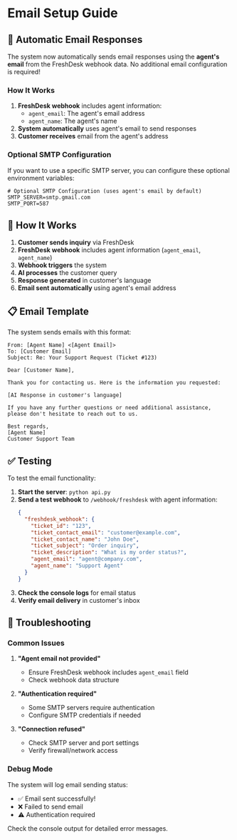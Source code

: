 # Email Setup Guide

## 📧 Automatic Email Responses

The system now automatically sends email responses using the **agent's email** from the FreshDesk webhook data. No additional email configuration is required!

### How It Works

1. **FreshDesk webhook** includes agent information:
   - `agent_email`: The agent's email address
   - `agent_name`: The agent's name
2. **System automatically** uses agent's email to send responses
3. **Customer receives** email from the agent's address

### Optional SMTP Configuration

If you want to use a specific SMTP server, you can configure these optional environment variables:

```env
# Optional SMTP Configuration (uses agent's email by default)
SMTP_SERVER=smtp.gmail.com
SMTP_PORT=587
```

## 🚀 How It Works

1. **Customer sends inquiry** via FreshDesk
2. **FreshDesk webhook** includes agent information (`agent_email`, `agent_name`)
3. **Webhook triggers** the system
4. **AI processes** the customer query
5. **Response generated** in customer's language
6. **Email sent automatically** using agent's email address

## 📋 Email Template

The system sends emails with this format:

```
From: [Agent Name] <[Agent Email]>
To: [Customer Email]
Subject: Re: Your Support Request (Ticket #123)

Dear [Customer Name],

Thank you for contacting us. Here is the information you requested:

[AI Response in customer's language]

If you have any further questions or need additional assistance, please don't hesitate to reach out to us.

Best regards,
[Agent Name]
Customer Support Team
```

## ✅ Testing

To test the email functionality:

1. **Start the server**: `python api.py`
2. **Send a test webhook** to `/webhook/freshdesk` with agent information:
   ```json
   {
     "freshdesk_webhook": {
       "ticket_id": "123",
       "ticket_contact_email": "customer@example.com",
       "ticket_contact_name": "John Doe",
       "ticket_subject": "Order inquiry",
       "ticket_description": "What is my order status?",
       "agent_email": "agent@company.com",
       "agent_name": "Support Agent"
     }
   }
   ```
3. **Check the console logs** for email status
4. **Verify email delivery** in customer's inbox

## 🔧 Troubleshooting

### Common Issues

1. **"Agent email not provided"**
   - Ensure FreshDesk webhook includes `agent_email` field
   - Check webhook data structure

2. **"Authentication required"**
   - Some SMTP servers require authentication
   - Configure SMTP credentials if needed

3. **"Connection refused"**
   - Check SMTP server and port settings
   - Verify firewall/network access

### Debug Mode

The system will log email sending status:
- ✅ Email sent successfully!
- ❌ Failed to send email
- ⚠️ Authentication required

Check the console output for detailed error messages.
